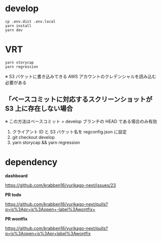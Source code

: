 # develop

```
cp .env.dist .env.local
yarn install
yarn dev
```

# VRT

```
yarn storycap
yarn regression
```

※ S3 バケットに書き込みできる AWS アカウントのクレデンシャルを読み込む必要がある

## 「ベースコミットに対応するスクリーンショットが S3 上に存在しない場合
※ この方法はベースコミット = develop ブランチの HEAD である場合のみ有効

1. クライアント ID と S3 バケット名を regconfig.json に設定
2. git checkout develop
3. yarn storycap && yarn regression

# dependency

**dashboard**

https://github.com/krabben16/yurikago-next/issues/23

**PR todo**

https://github.com/krabben16/yurikago-next/pulls?q=is%3Apr+is%3Aopen+-label%3Awontfix+

**PR wontfix**

https://github.com/krabben16/yurikago-next/pulls?q=is%3Aopen+is%3Apr+label%3Awontfix
